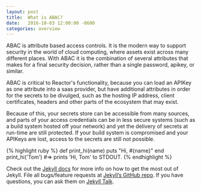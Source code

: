 ```yaml
---
layout: post
title:  What is ABAC?
date:   2016-10-03 12:00:00 -0600
categories: overview
---
```

ABAC is attribute based access controls.  It is the modern way to support security in the world of cloud computing, where assets exist across many different places.  With ABAC it is the combination of several attributes that makes for a final security decision, rather than a single password, apikey, or similar.

ABAC is critical to Reactor's functionality, because you can load an APIKey as one attribute into a saas provider, but have additional attributes in order for the secrets to be divulged, such as the hosting IP address, client certificates, headers and other parts of the ecosystem that may exist.

Because of this, your secrets store can be accessible from many sources, and parts of your access credentials can be in less secure systems (such as a build system hosted off your network) and yet the delivery of secrets at run-time are still protected.  If your build system is compromised and your APIKeys are lost, access to the secrets are still not possible.

{% highlight ruby %}
def print_hi(name)
  puts "Hi, #{name}"
end
print_hi('Tom')
#=> prints 'Hi, Tom' to STDOUT.
{% endhighlight %}

Check out the [Jekyll docs][jekyll-docs] for more info on how to get the most out of Jekyll. File all bugs/feature requests at [Jekyll’s GitHub repo][jekyll-gh]. If you have questions, you can ask them on [Jekyll Talk][jekyll-talk].

[jekyll-docs]: http://jekyllrb.com/docs/home
[jekyll-gh]:   https://github.com/jekyll/jekyll
[jekyll-talk]: https://talk.jekyllrb.com/
